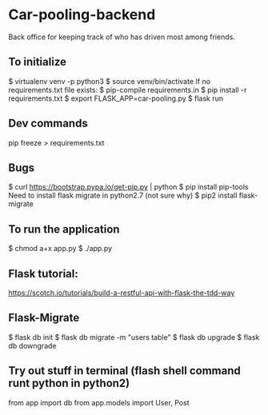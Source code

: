 # Car-pooling-backend
Back office for keeping track of who has driven most among friends.

## To initialize
$ virtualenv venv -p python3
$ source venv/bin/activate
If no requirements.txt file exists:
$ pip-compile requirements.in
$ pip install -r requirements.txt
$ export FLASK_APP=car-pooling.py
$ flask run

## Dev commands
pip freeze > requirements.txt

## Bugs
$ curl https://bootstrap.pypa.io/get-pip.py | python
$ pip install pip-tools
Need to install flask migrate in python2.7 (not sure why)
$ pip2 install flask-migrate

## To run the application
$ chmod a+x app.py
$ ./app.py

## Flask tutorial:
https://scotch.io/tutorials/build-a-restful-api-with-flask-the-tdd-way

## Flask-Migrate
$ flask db init
$ flask db migrate -m "users table"
$ flask db upgrade
$ flask db downgrade

## Try out stuff in terminal (flash shell command runt python in python2)
from app import db
from app.models import User, Post
